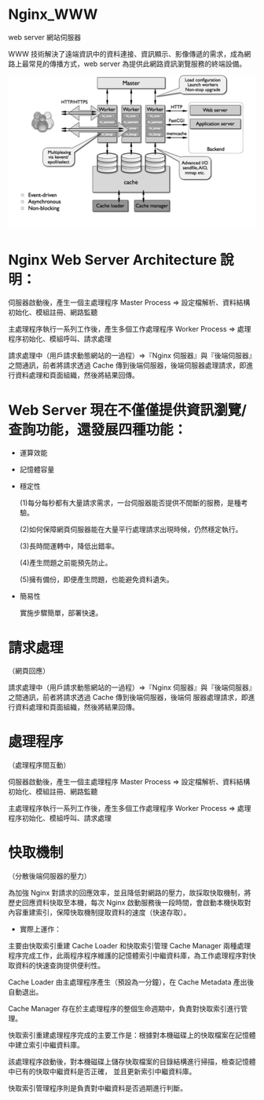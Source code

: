 # Nginx_WWW
web server 網站伺服器

WWW 技術解決了遠端資訊中的資料連接、資訊顯示、影像傳遞的需求，成為網路上最常見的傳播方式，web server 為提供此網路資訊瀏覽服務的終端設備。


![nginx architecture](https://raw.githubusercontent.com/QueenieCplusplus/Nginx_WWW/master/nginx_architecture.png)

# Nginx Web Server Architecture 說明：

伺服器啟動後，產生一個主處理程序 Master Process => 設定檔解析、資料結構初始化、模組註冊、網路監聽

主處理程序執行一系列工作後，產生多個工作處理程序 Worker Process => 處理程序初始化、模組呼叫、請求處理

請求處理中（用戶請求動態網站的一過程）=>『Nginx 伺服器』與『後端伺服器』之間通訊，前者將請求透過 Cache 傳到後端伺服器，後端伺服器處理請求，即進行資料處理和頁面組織，然後將結果回傳。


# Web Server 現在不僅僅提供資訊瀏覽/查詢功能，還發展四種功能：

* 運算效能

* 記憶體容量

* 穩定性

  (1)每分每秒都有大量請求需求，一台伺服器能否提供不間斷的服務，是種考驗。
  
  (2)如何保障網頁伺服器能在大量平行處理請求出現時候，仍然穩定執行。
  
  (3)長時間運轉中，降低出錯率。
  
  (4)產生問題之前能預先防止。
  
  (5)擁有備份，即便產生問題，也能避免資料遺失。

* 簡易性

  實施步驟簡單，部署快速。

# 請求處理

（網頁回應）

  請求處理中（用戶請求動態網站的一過程）=>『Nginx 伺服器』與『後端伺服器』之間通訊，前者將請求透過 Cache 傳到後端伺服器，後端伺  服器處理請求，即進行資料處理和頁面組織，然後將結果回傳。


# 處理程序

（處理程序間互動）

  伺服器啟動後，產生一個主處理程序 Master Process => 設定檔解析、資料結構初始化、模組註冊、網路監聽

  主處理程序執行一系列工作後，產生多個工作處理程序 Worker Process => 處理程序初始化、模組呼叫、請求處理


# 快取機制

（分散後端伺服器的壓力）

 為加強 Nginx 對請求的回應效率，並且降低對網路的壓力，故採取快取機制，將歷史回應資料快取至本機，每次 Nginx 啟動服務後一段時間，會啟動本機快取對內容重建索引，保障快取機制提取資料的速度（快速存取）。
 
 * 實際上運作：
 
 主要由快取索引重建 Cache Loader 和快取索引管理 Cache Manager 兩種處理程序完成工作，此兩程序程序維護的記憶體索引中繼資料庫，為工作處理程序對快取資料的快速查詢提供便利性。
 
 Cache Loader 由主處理程序產生（預設為一分鐘），在 Cache Metadata 產出後自動退出。
 
 Cache Manager 存在於主處理程序的整個生命週期中，負責對快取索引進行管理。
 
 快取索引重建處理程序完成的主要工作是：根據對本機磁碟上的快取檔案在記憶體中建立索引中繼資料庫。
 
 該處理程序啟動後，對本機磁碟上儲存快取檔案的目錄結構進行掃描，檢查記憶體中已有的快取中繼資料是否正確，
 並且更新索引中繼資料庫。
 
 快取索引管理程序則是負責對中繼資料是否過期進行判斷。

